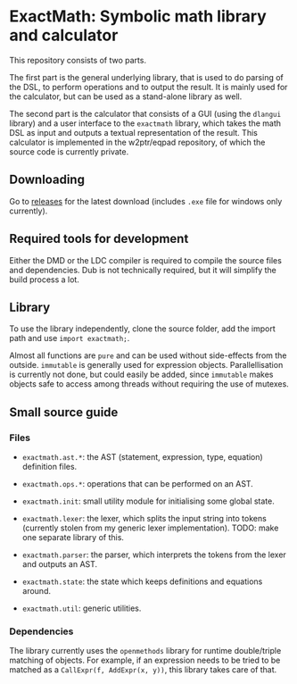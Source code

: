 # ExactMath: Symbolic math library and calculator

This repository consists of two parts.

The first part is the general underlying library, that is used to do parsing of the DSL, to perform operations and to output the result. It is mainly used for the calculator, but can be used as a stand-alone library as well.

The second part is the calculator that consists of a GUI (using the `dlangui` library) and a user interface to the `exactmath` library, which takes the math DSL as input and outputs a textual representation of the result. This calculator is implemented in the w2ptr/eqpad repository, of which the source code is currently private.

## Downloading

Go to [releases](https://github.com/w2ptr/exactmath/releases) for the latest download (includes `.exe` file for windows only currently).

## Required tools for development

Either the DMD or the LDC compiler is required to compile the source files and dependencies. Dub is not technically required, but it will simplify the build process a lot.

## Library

To use the library independently, clone the source folder, add the import path and use `import exactmath;`.

Almost all functions are `pure` and can be used without side-effects from the outside. `immutable` is generally used for expression objects. Parallellisation is currently not done, but could easily be added, since `immutable` makes objects safe to access among threads without requiring the use of mutexes.

## Small source guide

### Files

* `exactmath.ast.*`: the AST (statement, expression, type, equation) definition files.

* `exactmath.ops.*`: operations that can be performed on an AST.

* `exactmath.init`: small utility module for initialising some global state.

* `exactmath.lexer`: the lexer, which splits the input string into tokens (currently stolen from my generic lexer implementation). TODO: make one separate library of this.

* `exactmath.parser`: the parser, which interprets the tokens from the lexer and outputs an AST.

* `exactmath.state`: the state which keeps definitions and equations around.

* `exactmath.util`: generic utilities.

### Dependencies

The library currently uses the `openmethods` library for runtime double/triple matching of objects. For example, if an expression needs to be tried to be matched as a `CallExpr(f, AddExpr(x, y))`, this library takes care of that.
